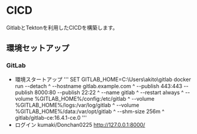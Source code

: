 # CICD
GitlabとTektonを利用したCICDを構築します。

## 環境セットアップ
### GitLab
- 環境スタートアップ
  '''
  SET GITLAB_HOME=C:\Users\akito\gitlab
  docker run --detach ^
  --hostname gitlab.example.com ^
  --publish 443:443 --publish 8000:80 --publish 22:22 ^
  --name gitlab ^
  --restart always ^
  --volume %GITLAB_HOME%/config:/etc/gitlab ^
  --volume %GITLAB_HOME%/logs:/var/log/gitlab ^
  --volume %GITLAB_HOME%/data:/var/opt/gitlab ^
  --shm-size 256m ^
  gitlab/gitlab-ce:16.4.1-ce.0
  '''
- ログイン
  kumaki/Donchan0225
  http://127.0.0.1:8000/

